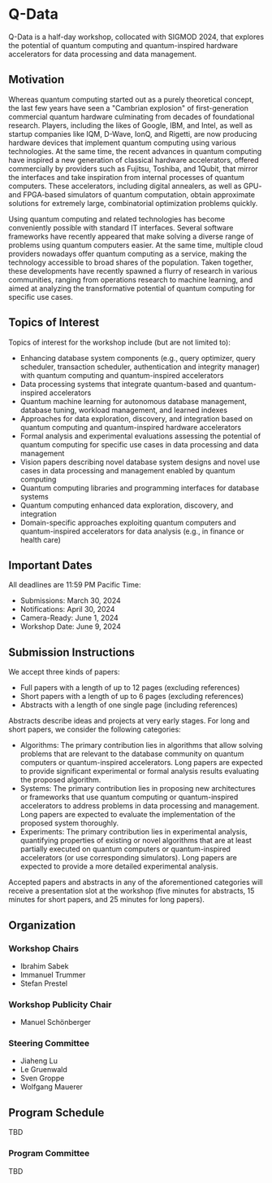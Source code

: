 # Q-Data

Q-Data is a half-day workshop, collocated with SIGMOD 2024, that explores the potential of quantum computing and quantum-inspired hardware accelerators for data processing and data management.

## Motivation

Whereas quantum computing started out as a purely theoretical concept, the last few years have seen a "Cambrian explosion" of first-generation commercial quantum hardware culminating from decades of foundational research. Players, including the likes of Google, IBM, and Intel, as well as startup companies like IQM, D-Wave, IonQ, and Rigetti, are now producing hardware devices that implement quantum computing using various technologies. At the same time, the recent advances in quantum computing have inspired a new generation of classical hardware accelerators, offered commercially by providers such as Fujitsu, Toshiba, and 1Qubit, that mirror the interfaces and take inspiration from internal processes of quantum computers. These accelerators, including digital annealers, as well as GPU- and FPGA-based simulators of quantum computation, obtain approximate solutions for extremely large, combinatorial optimization problems quickly.

Using quantum computing and related technologies has become conveniently possible with standard IT interfaces. Several software frameworks have recently appeared that make solving a diverse range of problems using quantum computers easier. At the same time, multiple cloud providers nowadays offer quantum computing as a service, making the technology accessible to broad shares of the population. Taken together, these developments have recently spawned a flurry of research in various communities, ranging from operations research to machine learning, and aimed at analyzing the transformative potential of quantum computing for specific use cases. 

## Topics of Interest

Topics of interest for the workshop include (but are not limited to):
- Enhancing database system components (e.g., query optimizer, query scheduler, transaction scheduler, authentication and integrity manager) with quantum computing and quantum-inspired accelerators
- Data processing systems that integrate quantum-based and quantum-inspired accelerators
- Quantum machine learning for autonomous database management, database tuning, workload management, and learned indexes
- Approaches for data exploration, discovery, and integration based on quantum computing and quantum-inspired hardware accelerators
- Formal analysis and experimental evaluations assessing the potential of quantum computing for specific use cases in data processing and data management
- Vision papers describing novel database system designs and novel use cases in data processing and management enabled by quantum computing
- Quantum computing libraries and programming interfaces for database systems
- Quantum computing enhanced data exploration, discovery, and integration
- Domain-specific approaches exploiting quantum computers and quantum-inspired accelerators for data analysis (e.g., in finance or health care)

## Important Dates

All deadlines are 11:59 PM Pacific Time:
- Submissions: March 30, 2024
- Notifications: April 30, 2024
- Camera-Ready: June 1, 2024
- Workshop Date: June 9, 2024

## Submission Instructions

We accept three kinds of papers:
- Full papers with a length of up to 12 pages (excluding references)
- Short papers with a length of up to 6 pages (excluding references)
- Abstracts with a length of one single page (including references)

Abstracts describe ideas and projects at very early stages. For long and short papers, we consider the following categories:
- Algorithms: The primary contribution lies in algorithms that allow solving problems that are relevant to the database community on quantum computers or quantum-inspired accelerators. Long papers are expected to provide significant experimental or formal analysis results evaluating the proposed algorithm.
- Systems: The primary contribution lies in proposing new architectures or frameworks that use quantum computing or quantum-inspired accelerators to address problems in data processing and management. Long papers are expected to evaluate the implementation of the proposed system thoroughly.
- Experiments: The primary contribution lies in experimental analysis, quantifying properties of existing or novel algorithms that are at least partially executed on quantum computers or quantum-inspired accelerators (or use corresponding simulators). Long papers are expected to provide a more detailed experimental analysis.

Accepted papers and abstracts in any of the aforementioned categories will receive a presentation slot at the workshop (five minutes for abstracts, 15 minutes for short papers, and 25 minutes for long papers).

## Organization

### Workshop Chairs
- Ibrahim Sabek
- Immanuel Trummer
- Stefan Prestel

### Workshop Publicity Chair
- Manuel Schönberger

### Steering Committee
- Jiaheng Lu
- Le Gruenwald
- Sven Groppe
- Wolfgang Mauerer


## Program Schedule
TBD

### Program Committee
TBD
